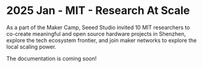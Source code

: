 # 2025 Jan - MIT - Research At Scale

As a part of the Maker Camp, Seeed Studio invited 10 MIT researchers to co-create meaningful and open source hardware projects in Shenzhen, explore the tech ecosystem frontier, and join maker networks to explore the local scaling power.

The documentation is coming soon!

